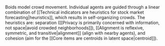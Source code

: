 ---
---

Boids model crowd movement. Individual agents are guided through a linear combination of [[Technical indicators are heuristics for stock market forecasting|heuristics]], which results in self-organizing crowds. The heuristics are: separation ([[Privacy is primarily concerned with information, not space|avoid crowded neighborhoods]]), [[Alignment is reflexive, symmetric, and transitive|alignment]] (align with nearby agents), and cohesion (aim for the [[Core items are centroids in latent space|centroid]]). 